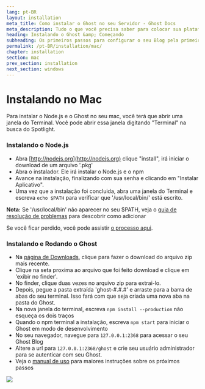 ```yaml
---
lang: pt-BR
layout: installation
meta_title: Como instalar o Ghost no seu Servidor - Ghost Docs
meta_description: Tudo o que você precisa saber para colocar sua plataforma Ghost funcionando no seu ambiente local, ou em um ambiente remoto.
heading: Instalando o Ghost &amp; Começando
subheading: Os primeiros passos para configurar o seu Blog pela primeira vez.
permalink: /pt-BR/installation/mac/
chapter: installation
section: mac
prev_section: installation
next_section: windows
---
```


# Instalando no Mac <a id="install-mac"></a>

Para instalar o Node.js e o Ghost no seu mac, você terá que abrir uma janela do Terminal. Você pode abrir essa janela digitando "Terminal" na busca do Spotlight.

### Instalando o Node.js

*   Abra [http://nodejs.org](http://nodejs.org) clique "install", irá iniciar o download de um arquivo '.pkg'
*   Abra o instalador. Ele irá instalar o Node.js e o npm
*   Avance na instalação, finalizando com sua senha e clicando em "Instalar Aplicativo".
*   Uma vez que a instalação foi concluida, abra uma janela do Terminal e escreva `echo $PATH` para verificar que '/usr/local/bin/' está escrito.

<p class="note"><strong>Nota:</strong> Se '/usr/local/bin' não aparecer no seu $PATH, veja o <a href="{% if page.lang %}/{{ page.lang }}{% endif %}/installation/troubleshooting#export-path">guia de resolução de problemas</a> para descobrir como adicionar</p>

Se você ficar perdido, você pode assistir [o processo aqui](https://s3-eu-west-1.amazonaws.com/ghost-website-cdn/install-node-mac.gif "Install Node on Mac").

### Instalando e Rodando o Ghost

*   Na [página de Downloads](https://ghost.org/download/), clique para fazer o download do arquivo zip mais recente.
*   Clique na seta proxima ao arquivo que foi feito download e clique em 'exibir no finder'.
*   No finder, clique duas vezes no arquivo zip para extrai-lo.
*   Depois, pegue a pasta extraída 'ghost-#.#.#' e arraste para a barra de abas do seu terminal. Isso fará com que seja criada uma nova aba na pasta do Ghost.
*   Na nova janela do terminal, escreva `npm install --production` <span class="note">não esqueça os dois traços</span>
*   Quando o npm terminal a instalação, escreva `npm start` para iniciar o Ghost em modo de desenvolvimento
*   No seu navegador, navegue para <code class="path">127.0.0.1:2368</code> para acessar o seu Ghost Blog
*   Altere a url para <code class="path">127.0.0.1:2368/ghost</code> e crie seu usuário administrador para se autenticar com seu Ghost.
*   Veja o [manual de uso](/usage) para maiores instruções sobre os próximos passos

![](https://s3-eu-west-1.amazonaws.com/ghost-website-cdn/install-ghost-mac.gif)